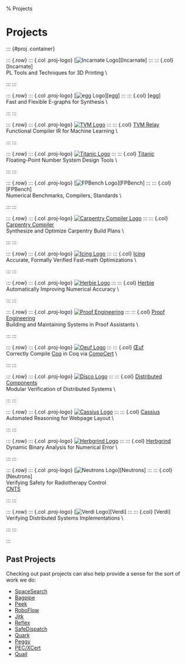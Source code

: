 % Projects

# Projects

::: {#proj .container}

::: {.row}
::: {.col .proj-logo}
  [![Incarnate Logo](thumb/logo-incarnate.png)][Incarnate]
:::
::: {.col}
  [Incarnate] \
  PL Tools and Techniques for 3D Printing \
  <!-- TODO pubs -->
  <!-- PLDI 2020 -->
  <!-- ICFP 2018 -->
  <!-- SNAPL 2017 -->
:::
:::

::: {.row}
::: {.col .proj-logo}
  [![egg Logo](thumb/logo-egg.svg)][egg]
:::
::: {.col}
  [egg] \
  Fast and Flexible E-graphs for Synthesis \
  <!-- TODO pubs -->
:::
:::

::: {.row}
::: {.col .proj-logo}
  [![TVM Logo](thumb/logo-tvm.png)](https://sampl.cs.washington.edu/projects/relay.html)
:::
::: {.col}
  [TVM Relay](https://sampl.cs.washington.edu/projects/relay.html) \
  Functional Compiler IR for Machine Learning \
  <!-- TODO pubs -->
  <!-- TVM -->
  <!-- MAPL 2018 -->
:::
:::

::: {.row}
::: {.col .proj-logo}
  [![Titanic Logo](thumb/logo-titanic.png)](http://titanic.uwplse.org/)
:::
::: {.col}
  [Titanic](http://titanic.uwplse.org/) \
  Floating-Point Number System Design Tools \
  <!-- TODO pubs -->
  <!-- CORRECTNESS 2019 -->
  <!-- CoNGA 2018 -->
:::
:::

::: {.row}
::: {.col .proj-logo}
  [![FPBench Logo](thumb/logo-fpbench.png)][FPBench]
:::
::: {.col}
  [FPBench] \
  Numerical Benchmarks, Compilers, Standards \
  <!-- TODO pubs -->
  <!-- NSV 2016 -->
:::
:::

::: {.row}
::: {.col .proj-logo}
  [![Carpentry Compiler Logo](thumb/logo-carpentry-compiler.png)](https://grail.cs.washington.edu/projects/carpentrycompiler/)
:::
::: {.col}
  [Carpentry Compiler](https://grail.cs.washington.edu/projects/carpentrycompiler/) \
  Synthesize and Optimize Carpentry Build Plans \
  <!-- TODO pubs -->
  <!-- SIGA 2019 -->
:::
:::

::: {.row}
::: {.col .proj-logo}
  [![Icing Logo](thumb/logo-icing.png)](https://gitlab.mpi-sws.org/AVA/icing)
:::
::: {.col}
  [Icing](https://gitlab.mpi-sws.org/AVA/icing) \
  Accurate, Formally Verified Fast-math Optimizations \
  <!-- TODO pubs -->
  <!-- CAV 2019 -->
:::
:::

::: {.row}
::: {.col .proj-logo}
  [![Herbie Logo](thumb/logo-herbie.png)](http://herbie.uwplse.org/)
:::
::: {.col}
  [Herbie](http://herbie.uwplse.org/) \
  Automatically Improving Numerical Accuracy \
  <!-- TODO pubs -->
  <!-- NSV 2020 -->
  <!-- PLDI 2015 -->
:::
:::

::: {.row}
::: {.col .proj-logo}
  [![Proof Engineering](thumb/logo-proofengineering.png)](https://proofengineering.org/)
:::
::: {.col}
  [Proof Engineering](https://proofengineering.org/) \
  Building and Maintaining Systems in Proof Assistants \
  <!-- TODO pubs -->
  <!-- QED 2019 -->
  <!-- CPP 2106 -->
:::
:::

::: {.row}
::: {.col .proj-logo}
  [![Oeuf Logo](thumb/logo-oeuf.png)](http://oeuf.uwplse.org/)
:::
::: {.col}
  [Œuf](http://oeuf.uwplse.org/) \
  Correctly Compile [Coq](https://coq.inria.fr/) in Coq
  via [CompCert](http://compcert.inria.fr/) \
  <!-- TODO pubs -->
  <!-- CPP 2018 -->
:::
:::

::: {.row}
::: {.col .proj-logo}
  [![Disco Logo](thumb/logo-disco.png)](https://distributedcomponents.net/)
:::
::: {.col}
  [Distributed Components](https://distributedcomponents.net/) \
  Modular Verification of Distributed Systems \
  <!-- TODO pubs -->
  <!-- POPL 2018 -->
  <!-- SNAPL 2017 -->
:::
:::

::: {.row}
::: {.col .proj-logo}
  [![Cassius Logo](thumb/logo-cassius.png)](http://cassius.uwplse.org/)
:::
::: {.col}
  [Cassius](http://cassius.uwplse.org/) \
  Automated Reasoning for Webpage Layout \
  <!-- TODO pubs -->
  <!-- PLDI 2018 -->
:::
:::

::: {.row}
::: {.col .proj-logo}
  [![Herbgrind Logo](thumb/logo-herbgrind.png)](http://herbgrind.ucsd.edu/)
:::
::: {.col}
  [Herbgrind](http://herbgrind.ucsd.edu/) \
  Dynamic Binary Analysis for Numerical Error \
  <!-- TODO pubs -->
  <!-- PLDI 2018 -->
:::
:::

::: {.row}
::: {.col .proj-logo}
  [![Neutrons Logo](thumb/logo-neutrons.png)][Neutrons]
:::
::: {.col}
  [Neutrons] \
  Verifying Safety for Radiotherapy Control \
  [CNTS](https://staff.washington.edu/jon/cnts/) &nbsp;
  <!-- TODO pubs -->
  <!-- ICALEPS 2017 -->
  <!-- CAV 2016 -->
  <!-- SNAPL 2015 -->
  <!-- VSTTE 2016 (talk) -->
:::
:::

::: {.row}
::: {.col .proj-logo}
  [![Verdi Logo](thumb/logo-verdi.png)][Verdi]
:::
::: {.col}
  [Verdi] \
  Verifying Distributed Systems Implementations \
  <!-- TODO pubs -->
  <!-- CPP 2016 -->
  <!-- PLDI 2015 -->
:::
:::

:::

## Past Projects

Checking out past projects can also help provide
  a sense for the sort of work we do:

- [SpaceSearch](https://github.com/konne88/SpaceSearch)
- [Bagpipe](http://bagpipe.uwplse.org/bagpipe/)
- [Peek](http://peek.uwplse.org/)
- [RoboFlow](https://homes.cs.washington.edu/~ztatlock/roboflow/)
- [Jitk](http://css.csail.mit.edu/jitk/)
- [Reflex](http://goto.ucsd.edu/reflex/)
- [SafeDispatch](https://homes.cs.washington.edu/~ztatlock/pubs/sd-jang-ndss14.pdf)
- [Quark](http://goto.ucsd.edu/quark/)
- [Peggy](https://www.cs.cornell.edu/~ross/publications/eqsat/)
- [PEC/XCert](http://cseweb.ucsd.edu/~lerner/collider.html)
- [Quail](http://cseweb.ucsd.edu/~lerner/quail.html)

